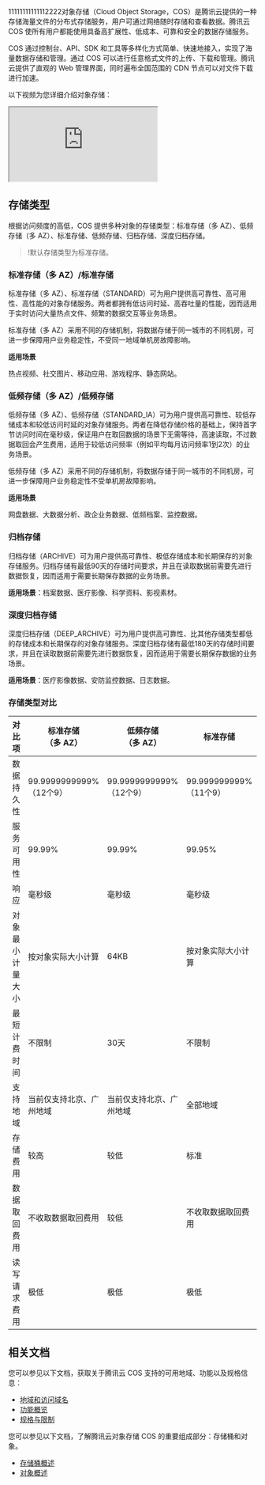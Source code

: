

11111111111112222对象存储（Cloud Object Storage，COS）是腾讯云提供的一种存储海量文件的分布式存储服务，用户可通过网络随时存储和查看数据。腾讯云 COS 使所有用户都能使用具备高扩展性、低成本、可靠和安全的数据存储服务。

COS 通过控制台、API、SDK 和工具等多样化方式简单、快速地接入，实现了海量数据存储和管理。通过 COS 可以进行任意格式文件的上传、下载和管理。腾讯云提供了直观的 Web 管理界面，同时遍布全国范围的 CDN 节点可以对文件下载进行加速。

以下视频为您详细介绍对象存储：
<div class="doc-video-mod"><iframe src="https://cloud.tencent.com/edu/learning/quick-play/1823-20772?source=gw.doc.media&withPoster=1&notip=1"></iframe></div>


## 存储类型

根据访问频度的高低，COS 提供多种对象的存储类型：标准存储（多 AZ）、低频存储（多 AZ）、标准存储、低频存储、归档存储、深度归档存储。

>!默认存储类型为标准存储。


### 标准存储（多 AZ）/标准存储

标准存储（多 AZ）、标准存储（STANDARD）可为用户提供高可靠性、高可用性、高性能的对象存储服务。两者都拥有低访问时延、高吞吐量的性能，因而适用于实时访问大量热点文件、频繁的数据交互等业务场景。

标准存储（多 AZ）采用不同的存储机制，将数据存储于同一城市的不同机房，可进一步保障用户业务稳定性，不受同一地域单机房故障影响。

**适用场景**

热点视频、社交图片、移动应用、游戏程序、静态网站。

### 低频存储（多 AZ）/低频存储

低频存储（多 AZ）、低频存储（STANDARD_IA）可为用户提供高可靠性、较低存储成本和较低访问时延的对象存储服务。两者在降低存储价格的基础上，保持首字节访问时间在毫秒级，保证用户在取回数据的场景下无需等待，高速读取，不过数据取回会产生费用，适用于较低访问频率（例如平均每月访问频率1到2次）的业务场景。

低频存储（多 AZ）采用不同的存储机制，将数据存储于同一城市的不同机房，可进一步保障用户业务稳定性不受单机房故障影响。

**适用场景**

网盘数据、大数据分析、政企业务数据、低频档案、监控数据。

### 归档存储

归档存储（ARCHIVE）可为用户提供高可靠性、极低存储成本和长期保存的对象存储服务。归档存储有最低90天的存储时间要求，并且在读取数据前需要先进行数据恢复，因而适用于需要长期保存数据的业务场景。

**适用场景**：档案数据、医疗影像、科学资料、影视素材。



### 深度归档存储

深度归档存储（DEEP_ARCHIVE）可为用户提供高可靠性、比其他存储类型都低的存储成本和长期保存的对象存储服务。深度归档存储有最低180天的存储时间要求，并且在读取数据前需要先进行数据恢复，因而适用于需要长期保存数据的业务场景。

**适用场景**：医疗影像数据、安防监控数据、日志数据。



### 存储类型对比

| 对比项        | 标准存储<br>（多 AZ）   | 低频存储<br>（多 AZ）   | 标准存储           | 低频存储      | 归档存储   |   深度归档存储  |
| ------------ | -------------- | ------------- | ------------- | ------------- | ----------- |-------|
| 数据持久性      | 99.9999999999% <br>（12个9） | 99.9999999999% <br>（12个9）  | 99.999999999% <br>（11个9）   | 99.999999999% <br>（11个9）| 99.999999999% <br>（11个9）      |   99.999999999% <br>（11个9）    |
| 服务可用性       | 99.99%                   | 99.99%                   | 99.95%             | 99.9%         | 99.9%   |    99.9%   |
| 响应             | 毫秒级                   | 毫秒级                   | 毫秒级             | 毫秒级        | 需提前申请恢复   |   需提前申请恢复   |
| 对象最小计量大小 | 按对象实际大小计算       | 64KB                     | 按对象实际大小计算 | 64KB          | 64KB      |   64KB      |
| 最短计费时间     | 不限制                   | 30天                     | 不限制             | 30天          | 90天   |   180天   |
| 支持地域         | 当前仅支持北京、广州地域 | 当前仅支持北京、广州地域 | 全部地域           | 全部地域      | 只适用于公有云地域（暂不支持南京地域） |  当前仅支持北京、广州、成都地域   |
| 存储费用         | 较高                     | 较低                     | 标准               | 较低          | 极低        |  极低   |
| 数据取回费用     | 不收取数据取回费用       | 较低                     | 不收取数据取回费用 | 较低          | 较高            |  较高     |
| 读写请求费用     | 极低                     | 极低            | 极低               | 较低          | 极低（数据需恢复到标准存储）   | 较高（数据需要恢复到标准存储）|

## 相关文档
您可以参见以下文档，获取关于腾讯云 COS 支持的可用地域、功能以及规格信息：
- [地域和访问域名](https://cloud.tencent.com/document/product/436/6224)
- [功能概览](https://cloud.tencent.com/document/product/436/8186)
- [规格与限制](https://cloud.tencent.com/document/product/436/14518)

您可以参见以下文档，了解腾讯云对象存储 COS 的重要组成部分：存储桶和对象。
- [存储桶概述](https://cloud.tencent.com/document/product/436/13312)
- [对象概述](https://cloud.tencent.com/document/product/436/13324)


